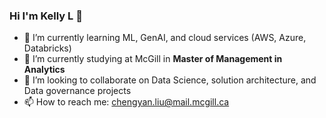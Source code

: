 ### Hi I'm Kelly L 👋

- 🔭 I’m currently learning ML, GenAI, and cloud services (AWS, Azure, Databricks)
- 🌱 I’m currently studying at McGill in **Master of Management in Analytics**
- 👯 I’m looking to collaborate on Data Science, solution architecture, and Data governance projects
- 📫 How to reach me: chengyan.liu@mail.mcgill.ca
